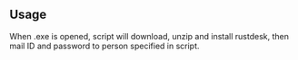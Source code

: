 ## Usage

When .exe is opened, script will download, unzip and install rustdesk, then mail ID and password to person specified in script.